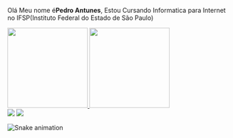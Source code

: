 <p> Olá Meu nome é<b>Pedro Antunes</b>, Estou Cursando Informatica para Internet no IFSP(Instituto Federal do Estado de São Paulo)</p>

<div>
  <a href="https://github.com/pedroantunes0">
  <img height="180em" src="https://github-readme-stats.vercel.app/api?username=pedroantunes0&show_icons=true&theme=synthwave"&include_all_commits=true&count_private=true"/>
  <img height="180em" src="https://github-readme-stats.vercel.app/api/top-langs/?username=pedroantunes0&layout=compact&langs_count=7&theme=synthwave"/>

</div>
<div>  
<a href="https://instagram.com/pedro.antunes1" target="_blank"><img src="https://img.shields.io/badge/-Instagram-%23E4405F?style=for-the-badge&logo=instagram&logoColor=white" target="_blank"></a>
<a href="https://www.linkedin.com/in/pedro-antunes-250187215" target="_blank"><img src="https://img.shields.io/badge/-LinkedIn-%230077B5?style=for-the-badge&logo=linkedin&logoColor=white" target="_blank"></a> 
  
![Snake animation](https://github.com/pedroantunes0/pedroantunes0/blob/output/github-contribution-grid-snake.svg)

</div>
